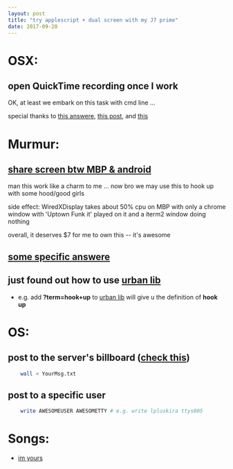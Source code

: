 ```yaml
---
layout: post
title: "try applescript + dual screen with my J7 prime"
date: 2017-09-20
---
```


# OSX:
## open QuickTime recording once I work
OK, at least we embark on this task with cmd line ...

special thanks to [this answere](https://stackoverflow.com/a/17600520 "this answere"), [this post](https://discussions.apple.com/message/668654#message668654 "this post"), and [this](http://macscripter.net/viewtopic.php?pid=96785#p96785 "simple ops on dates")

# Murmur:
## [share screen btw MBP & android](https://www.splashtop.com/wiredxdisplay)
man this work like a charm to me ... now bro we may use this to hook up with some hood/good girls

side effect: WiredXDisplay takes about 50% cpu on MBP with only a chrome window with 'Uptown Funk it' played on it and a iterm2 window doing nothing

overall, it deserves $7 for me to own this -- it's awesome

## [some specific answere](https://meta.stackexchange.com/a/45598)

## just found out how to use [urban lib](http://www.urbandictionary.com/define.php? "useful for some cool phrases")
- e.g. add __?term=hook+up__ to [urban lib](http://www.urbandictionary.com/define.php?) will give u the definition of __hook up__


# OS:
## post to the server's billboard ([check this](https://www.garron.me/en/go2linux/how-to-use-wall-to-send-broadcast-message-on-linux.html))
```bash
    wall < YourMsg.txt
```

## post to a specific user
```bash
    write AWESOMEUSER AWESOMETTY # e.g. write lpluskira ttys005
```


# Songs:
- [im yours](https://www.youtube.com/watch?v=0TWzIVawYTU)
